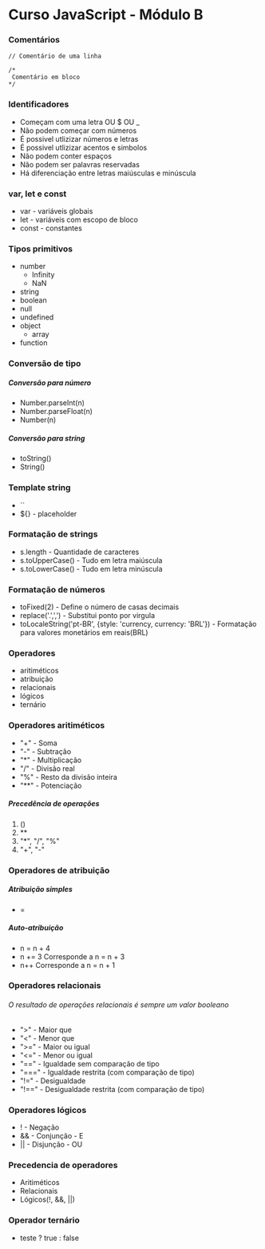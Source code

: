 # Curso JavaScript - Módulo B

### Comentários 
    // Comentário de uma linha

    /* 
     Comentário em bloco
    */

### Identificadores
- Começam com uma letra OU $ OU _
- Não podem começar com números
- É possivel utlizizar números e letras
- É possivel utlizizar acentos e simbolos
- Não podem conter espaços
- Não podem ser palavras reservadas
- Há diferenciação entre letras maiúsculas e minúscula

### var, let e const

- var - variáveis globais
- let - variáveis com escopo de bloco
- const - constantes

### Tipos primitivos
- number
  - Infinity
  - NaN
- string
- boolean
- null
- undefined
- object
    - array
- function

### Conversão de tipo

##### Conversão para número
- Number.parseInt(n)
- Number.parseFloat(n)
- Number(n)   

##### Conversão para string
- toString()
- String()

### Template string
- ``
- ${} - placeholder

### Formatação de strings
- s.length - Quantidade de caracteres
- s.toUpperCase() - Tudo em letra maiúscula
- s.toLowerCase() - Tudo em letra minúscula

### Formatação de números
- toFixed(2) - Define o número de casas decimais
- replace('.',',') - Substitui ponto por virgula
- toLocaleString('pt-BR', {style: 'currency, currency: 'BRL'}) - Formatação para valores monetários em reais(BRL)

### Operadores 
- aritiméticos
- atribuição
- relacionais
- lógicos
- ternário

### Operadores aritiméticos
-  "+" - Soma
-  "-" - Subtração
-  "*" - Multiplicação
-  "/" - Divisão real
-  "%" - Resto da divisão inteira
-  "**" - Potenciação

##### Precedência de operações
1. ()
2. **
3. "*", "/", "%"
4. "+", "-"

### Operadores de atribuição
##### Atribuição simples
- =
##### Auto-atribuição
- n = n + 4
- n += 3 Corresponde a n = n + 3
- n++ Corresponde a n = n + 1

### Operadores relacionais
###### O resultado de operações relacionais é sempre um valor booleano
- ">" - Maior que
- "<" - Menor que
- ">=" - Maior ou igual
- "<=" - Menor ou igual
- "==" - Igualdade sem comparação de tipo
- "===" - Igualdade restrita (com comparação de tipo)
- "!=" - Desigualdade
- "!==" - Desigualdade restrita (com comparação de tipo)

### Operadores lógicos
- ! - Negação
- && - Conjunção - E
- || - Disjunção - OU

### Precedencia de operadores 
- Aritiméticos
- Relacionais 
- Lógicos(!, &&, ||)

### Operador ternário
- teste ? true : false